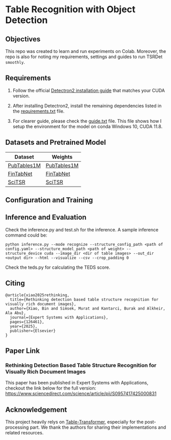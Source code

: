 # Table Recognition with Object Detection

## Objectives
This repo was created to learn and run experiments on Colab. Moreover, the repo is also for noting my requirements, settings and guides to run TSRDet `smoothly`.
## Requirements
1. Follow the official [Detectron2 installation guide](https://detectron2.readthedocs.io/en/latest/tutorials/install.html) that matches your CUDA version.

2. After installing Detectron2, install the remaining dependencies listed in the [requirements.txt](https://github.com/NguyenVuThe/CascadeTSRDet/blob/master/requirements.txt) file.

3. For clearer guide, please check the [guide.txt](https://github.com/NguyenVuThe/CascadeTSRDet/blob/master/guide.txt) file. This file shows how I setup the environment for the model on conda Windows 10, CUDA 11.8.

## Datasets and Pretrained Model

|Dataset | Weights|
|--------|--------|
|[PubTables1M](https://huggingface.co/datasets/bsmock/pubtables-1m) | [PubTables1M](https://drive.google.com/drive/folders/1BTB3aWw7R1xeztAp7NPrwpV75sejbxtb?usp=sharing)|
|[FinTabNet](https://huggingface.co/datasets/bsmock/FinTabNet.c)|[FinTabNet](https://drive.google.com/drive/folders/1lM8ydqVo9Ksje1-L2UDXCN62Vst4Mu2e?usp=sharing)|
|[SciTSR](https://huggingface.co/datasets/uobinxiao/SciTSR_Detection)|[SciTSR](https://drive.google.com/drive/folders/1IogkVxQ1IkOpvqtieYYoTir-NrXHsNdg?usp=sharing)|

## Configuration and Training

## Inference and Evaluation
Check the inference.py and test.sh for the inference. A sample inference command could be:
```
python inference.py --mode recognize --structure_config_path <path of config.yaml> --structure_model_path <path of weight> --structure_device cuda --image_dir <dir of table images> --out_dir <output dir> --html --visualize --csv --crop_padding 0
```

Check the teds.py for calculating the TEDS score.

## Citing
```
@article{xiao2025rethinking,
  title={Rethinking detection based table structure recognition for visually rich document images},
  author={Xiao, Bin and Simsek, Murat and Kantarci, Burak and Alkheir, Ala Abu},
  journal={Expert Systems with Applications},
  pages={126461},
  year={2025},
  publisher={Elsevier}
}
```
## Paper Link
### Rethinking Detection Based Table Structure Recognition for Visually Rich Document Images
This paper has been published in Expert Systems with Applications, checkout the link below for the full version:
https://www.sciencedirect.com/science/article/pii/S0957417425000831


## Acknowledgement
This project heavily relys on [Table-Transformer](https://github.com/microsoft/table-transformer), especially for the post-processing part. We thank the authors for sharing their implementations and related resources.
